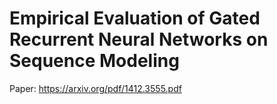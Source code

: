 # Empirical Evaluation of Gated Recurrent Neural Networks on Sequence Modeling

Paper: https://arxiv.org/pdf/1412.3555.pdf
